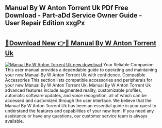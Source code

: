 ## Manual By W Anton Torrent Uk PDf Free Download - Part-aDd Service Owner Guide - User Repair Edition xxgPx

# <h2><a href="http://bc76227.oget.top/?id=Manual+By+W+Anton+Torrent+Uk">🔗Download New 👉🔴 Manual By W Anton Torrent Uk</a></h2>

[![Manual By W Anton Torrent Uk new download](https://i.imgur.com/5g1atiW.png)](http://bc76227.oget.top/?id=Manual+By+W+Anton+Torrent+Uk)
Your Reliable Companion This user manual provides a dependable guide to operating and maintaining your new Manual By W Anton Torrent Uk with confidence. Compatible Accessories This section lists compatible accessories and peripherals for your new Manual By W Anton Torrent Uk. Manual By W Anton Torrent Uk advanced features include augmented reality, customizable profiles, automatic software updates, and voice recognition, all of which can be accessed and customized through the user interface. We believe that the Manual By W Anton Torrent Uk has been an essential guide in your quest to understand the features and capabilities of your new item. If you need any assistance or have any questions, our customer service team is always available.
